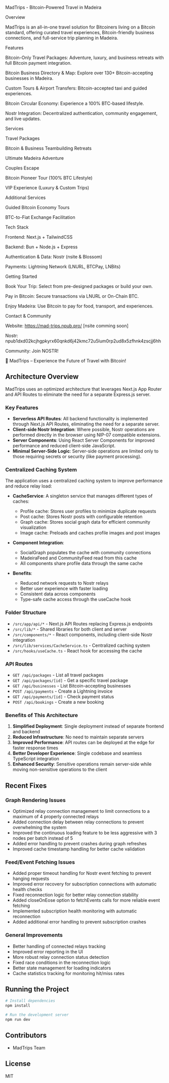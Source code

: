 MadTrips - Bitcoin-Powered Travel in Madeira

Overview

MadTrips is an all-in-one travel solution for Bitcoiners living on a Bitcoin standard, offering curated travel experiences, Bitcoin-friendly business connections, and full-service trip planning in Madeira.

Features

Bitcoin-Only Travel Packages: Adventure, luxury, and business retreats with full Bitcoin payment integration.

Bitcoin Business Directory & Map: Explore over 130+ Bitcoin-accepting businesses in Madeira.

Custom Tours & Airport Transfers: Bitcoin-accepted taxi and guided experiences.

Bitcoin Circular Economy: Experience a 100% BTC-based lifestyle.

Nostr Integration: Decentralized authentication, community engagement, and live updates.

Services

Travel Packages

Bitcoin & Business Teambuilding Retreats

Ultimate Madeira Adventure

Couples Escape

Bitcoin Pioneer Tour (100% BTC Lifestyle)

VIP Experience (Luxury & Custom Trips)

Additional Services

Guided Bitcoin Economy Tours

BTC-to-Fiat Exchange Facilitation

Tech Stack

Frontend: Next.js + TailwindCSS

Backend: Bun + Node.js + Express

Authentication & Data: Nostr (nsite & Blossom)

Payments: Lightning Network (LNURL, BTCPay, LNBits)

Getting Started

Book Your Trip: Select from pre-designed packages or build your own.

Pay in Bitcoin: Secure transactions via LNURL or On-Chain BTC.

Enjoy Madeira: Use Bitcoin to pay for food, transport, and experiences.

Contact & Community

Website: https://mad-trips.npub.pro/ [nsite comming soon]

Nostr: npub1dxd02kcjhgpkyrx60qnkd6j42kmc72u5lum0rp2ud8x5zfhnk4zscjj6hh

Community: Join NOSTR! 

🚀 MadTrips – Experience the Future of Travel with Bitcoin!

## Architecture Overview

MadTrips uses an optimized architecture that leverages Next.js App Router and API Routes to eliminate the need for a separate Express.js server.

### Key Features

- **Serverless API Routes**: All backend functionality is implemented through Next.js API Routes, eliminating the need for a separate server.
- **Client-side Nostr Integration**: Where possible, Nostr operations are performed directly in the browser using NIP-07 compatible extensions.
- **Server Components**: Using React Server Components for improved performance and reduced client-side JavaScript.
- **Minimal Server-Side Logic**: Server-side operations are limited only to those requiring secrets or security (like payment processing).

### Centralized Caching System

The application uses a centralized caching system to improve performance and reduce relay load:

- **CacheService**: A singleton service that manages different types of caches:
  - Profile cache: Stores user profiles to minimize duplicate requests
  - Post cache: Stores Nostr posts with configurable retention
  - Graph cache: Stores social graph data for efficient community visualization
  - Image cache: Preloads and caches profile images and post images

- **Component Integration**:
  - SocialGraph populates the cache with community connections
  - MadeiraFeed and CommunityFeed read from this cache
  - All components share profile data through the same cache

- **Benefits**:
  - Reduced network requests to Nostr relays
  - Better user experience with faster loading
  - Consistent data across components
  - Type-safe cache access through the useCache hook

### Folder Structure

- `/src/app/api/*` - Next.js API Routes replacing Express.js endpoints
- `/src/lib/*` - Shared libraries for both client and server
- `/src/components/*` - React components, including client-side Nostr integration
- `/src/lib/services/CacheService.ts` - Centralized caching system
- `/src/hooks/useCache.ts` - React hook for accessing the cache

### API Routes

- `GET /api/packages` - List all travel packages
- `GET /api/packages/[id]` - Get a specific travel package
- `GET /api/businesses` - List Bitcoin-accepting businesses
- `POST /api/payments` - Create a Lightning invoice
- `GET /api/payments/[id]` - Check payment status
- `POST /api/bookings` - Create a new booking

### Benefits of This Architecture

1. **Simplified Deployment**: Single deployment instead of separate frontend and backend
2. **Reduced Infrastructure**: No need to maintain separate servers
3. **Improved Performance**: API routes can be deployed at the edge for faster response times
4. **Better Developer Experience**: Single codebase and seamless TypeScript integration
5. **Enhanced Security**: Sensitive operations remain server-side while moving non-sensitive operations to the client

## Recent Fixes

### Graph Rendering Issues
- Optimized relay connection management to limit connections to a maximum of 4 properly connected relays
- Added connection delay between relay connections to prevent overwhelming the system
- Improved the continuous loading feature to be less aggressive with 3 nodes per batch instead of 5
- Added error handling to prevent crashes during graph refreshes
- Improved cache timestamp handling for better cache validation

### Feed/Event Fetching Issues
- Added proper timeout handling for Nostr event fetching to prevent hanging requests
- Improved error recovery for subscription connections with automatic health checks
- Fixed reconnection logic for better relay connection stability
- Added closeOnEose option to fetchEvents calls for more reliable event fetching
- Implemented subscription health monitoring with automatic reconnection
- Added additional error handling to prevent subscription crashes

### General Improvements
- Better handling of connected relays tracking
- Improved error reporting in the UI
- More robust relay connection status detection
- Fixed race conditions in the reconnection logic
- Better state management for loading indicators
- Cache statistics tracking for monitoring hit/miss rates

## Running the Project

```bash
# Install dependencies
npm install

# Run the development server
npm run dev
```

## Contributors

- MadTrips Team

## License

MIT